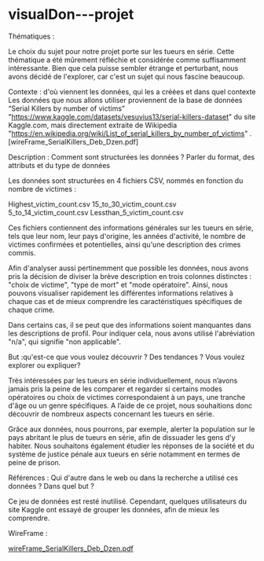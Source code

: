# visualDon---projet  

Thématiques :

Le choix du sujet pour notre projet porte sur les tueurs en série. Cette thématique a été mûrement réfléchie et considérée comme suffisamment intéressante. Bien que cela puisse sembler étrange et perturbant, nous avons décidé de l'explorer, car c'est un sujet qui nous fascine beaucoup.
 
Contexte : d'où viennent les données, qui les a créées et dans quel contexte
Les données que nous allons utiliser proviennent de la base de données “Serial Killers by number of victims” "https://www.kaggle.com/datasets/vesuvius13/serial-killers-dataset" du site Kaggle.com, mais directement extraite de Wikipedia "https://en.wikipedia.org/wiki/List_of_serial_killers_by_number_of_victims" .  [wireFrame_SerialKillers_Deb_Dzen.pdf]



Description :  Comment sont structurées les données ? Parler du format, des attributs et du type de données

Les données sont structurées en 4 fichiers CSV, nommés en fonction du nombre de victimes :

Highest_victim_count.csv
15_to_30_victim_count.csv
5_to_14_victim_count.csv
Lessthan_5_victim_count.csv

Ces fichiers contiennent des informations générales sur les tueurs en série, tels que leur nom, leur pays d'origine, les années d'activité, le nombre de victimes confirmées et potentielles, ainsi qu'une description des crimes commis.
 
Afin d'analyser aussi pertinemment que possible les données, nous avons pris la décision de diviser la brève description en trois colonnes distinctes : "choix de victime", "type de mort" et "mode opératoire". Ainsi, nous pouvons visualiser rapidement les différentes informations relatives à chaque cas et de mieux comprendre les caractéristiques spécifiques de chaque crime.

Dans certains cas, il se peut que des informations soient manquantes dans les descriptions de profil. Pour indiquer cela, nous avons utilisé l'abréviation "n/a", qui signifie "non applicable".

But :qu'est-ce que vous voulez découvrir ? Des tendances ? Vous voulez explorer ou expliquer?

Très intéressées par les tueurs en série individuellement, nous n’avons jamais pris la peine de les comparer et regarder si certains modes opératoires ou choix de victimes correspondaient à un pays, une tranche d'âge ou un genre spécifiques. A l’aide de ce projet, nous souhaitions donc découvrir  de nombreux aspects concernant les tueurs en série. 

Grâce aux données, nous pourrons, par exemple, alerter la population sur le pays abritant le plus de tueurs en série, afin de dissuader les gens d'y habiter. Nous souhaitons également étudier les réponses de la société et du système de justice pénale aux tueurs en série notamment en termes de peine de prison. 

Références : Qui d'autre dans le web ou dans la recherche a utilisé ces données ? Dans quel but ?  

Ce jeu de données est resté inutilisé. Cependant, quelques utilisateurs du site Kaggle ont essayé de grouper les données, afin de mieux les comprendre. 

WireFrame : 

[wireFrame_SerialKillers_Deb_Dzen.pdf](https://github.com/Dzenetahamzabegovic/visualDon---projet/files/10991989/wireFrame_SerialKillers_Deb_Dzen.pdf)

